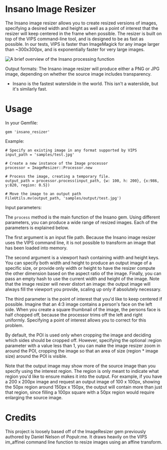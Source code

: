 Insano Image Resizer
====================

The Insano image resizer allows you to create resized versions of images, specifying a 
desired width and height as well as a point of interest that the resizer will keep centered
in the frame when possible. The resizer is built on top of the VIPS command-line tool, 
and is designed to be as fast as possible. In our tests, VIPS is faster than ImageMagick for any 
image larger than ~300x300px, and is exponentially faster for very large images. 

![A brief overview of the Insano processing function](insano_image_resizer/raw/master/samples/explanation.png)

Output formats: The Insano image resizer will produce either a PNG or JPG image, depending
on whether the source image includes transparency.

* Insano is the fastest waterslide in the world. This isn't a waterslide, but it's similarly fast.

Usage
=====

In your Gemfile:

    gem 'insano_resizer'

Example:

    # Specify an existing image in any format supported by VIPS
    input_path = 'samples/test.jpg'

    # Create a new instance of the Image processor
    processor = ImageResizer::Processor.new
    
    # Process the image, creating a temporary file.
    output_path = processor.process(input_path, {w: 100, h: 200}, {x:986, y:820, region: 0.5})
    
    # Move the image to an output path
    FileUtils.mv(output_path, 'samples/output/test.jpg')

Input parameters:

The `process` method is the main function of the Insano gem. Using different parameters,
you can produce a wide range of resized images. Each of the parameters is explained below. 

The first argument is an input file path. Because the Insano image resizer uses the VIPS
command line, it is not possible to transform an image that has been loaded into memory.

The second argument is a viewport hash containing width and height keys.
You can specify both width and height to produce an output image of a specific size, or provide
only width or height to have the resizer compute the other dimension based
on the aspect ratio of the image. Finally, you can pass an empty hash to use 
the current width and height of the image. Note that the image resizer will
never distort an image: the output image will always fill the viewport you provide,
scaling up only if absolutely necessary.

The third parameter is the point of interest that you'd like to keep centered if possible.
Imagine that an 4:3 image contains a person's face on the left side. When you create a 
square thumbnail of the image, the persons face is half chopped off, because the processor
trims off the left and right uniformly. Specifying a point of interest allows you to correct
for this problem. 

By default, the POI is used only when cropping the image and deciding which sides 
should be cropped off. However, specifying the optional :region parameter with a value 
less than 1, you can make the image resizer zoom in around the POI, cropping the image 
so that an area of size (region * image size) around the POI is visible. 

Note that the output image may show more of the source image than you specify using the
interest region. The region is only meant to indicate what region you'd like to ensure makes
it into the output. For example, if you have a 200 x 200px image and request an output image of 
100 x 100px, showing the 50px region around 150px x 150px, the output will contain more than
just that region, since filling a 100px square with a 50px region would require enlarging the 
source image.

Credits
=======

This project is loosely based off of the ImageResizer gem previously authored by Daniel Nelson of Populr.me.
It draws heavily on the VIPS im_affinei command line function to resize images using an affine transform.

